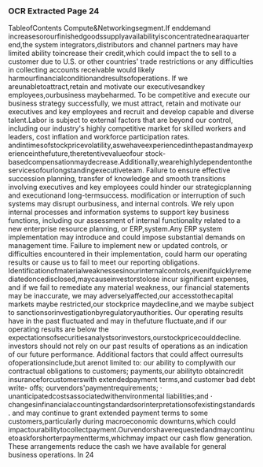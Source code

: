 ### OCR Extracted Page 24

TableofContents
Compute&Networkingsegment.If enddemand increasesorourfinishedgoodssupplyavailabilityisconcentratednearaquarter
end,the system integrators,distributors and channel partners may have limited ability toincrease their credit,which could impact the
to sell to a customer due to U.S. or other countries' trade restrictions or any difficulties in collecting accounts receivable would likely
harmourfinancialconditionandresultsofoperations.
If we areunabletoattract,retain and motivate our executivesandkey employees,ourbusiness maybeharmed.
To be competitive and execute our business strategy successfully, we must attract, retain and motivate our executives and key
employees and recruit and develop capable and diverse talent.Labor is subject to external factors that are beyond our control,
including our industry's highly competitive market for skilled workers and leaders, cost inflation and workforce participation rates.
andintimesofstockpricevolatility,aswehaveexperiencedinthepastandmayexperienceinthefuture,theretentivevalueofour
stock-basedcompensationmaydecrease.Additionally,wearehighlydependentontheservicesofourlongstandingexecutiveteam.
Failure to ensure effective succession planning, transfer of knowledge and smooth transitions involving executives and key
employees could hinder our strategicplanning and executionand long-termsuccess.
modification or interruption of such systems may disrupt ourbusiness, and internal controls.
We rely upon internal processes and information systems to support key business functions, including our assessment of internal
functionality related to a new enterprise resource planning, or ERP,system.Any ERP system implementation may introduce
and could impose substantial demands on management time. Failure to implement new or updated controls, or difficulties
encountered in their implementation, could harm our operating results or cause us to fail to meet our reporting obligations.
Identificationofmaterialweaknessesinourinternalcontrols,evenifquicklyremediatedoncedisclosed,maycauseinvestorstolose
incur significant expenses, and if we fail to remediate any material weakness, our financial statements may be inaccurate, we may
adverselyaffected,our accesstothecapital markets maybe restricted,our stockprice maydecline,and we maybe subject to
sanctionsorinvestigationbyregulatoryauthorities.
Our operating results have in the past fluctuated and may in thefuture fluctuate,and if our operating results are below the
expectationsofsecuritiesanalystsorinvestors,ourstockpricecoulddecline.
investors should not rely on our past results of operations as an indication of our future performance. Additional factors that could
affect ourresults ofoperationsinclude,but arenot limited to:
our ability to complywith our contractual obligations to customers;
payments,our abilityto obtaincredit insuranceforcustomerswith extendedpayment terms,and customer bad debt write-
offs;
ourvendors'paymentrequirements;
·
unanticipatedcostsassociatedwithenvironmental liabilities;and
·
changesinfinancialaccountingstandardsorinterpretationsofexistingstandards.
and may continue to grant extended payment terms to some customers,particularly during macroeconomic downturns,which could
impactourabilitytocollectpayment.Ourvendorshaverequestedandmaycontinuetoaskforshorterpaymentterms,whichmay
impact our cash flow generation. These arrangements reduce the cash we have available for general business operations. In
24